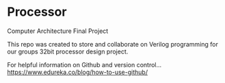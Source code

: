 # Processor
Computer Architecture Final Project

This repo was created to store and collaborate on Verilog programming for our groups 32bit processor design project.

For helpful information on Github and version control...
https://www.edureka.co/blog/how-to-use-github/
